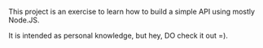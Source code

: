 This project is an exercise to learn how to build a simple API using mostly Node.JS.

It is intended as personal knowledge, but hey, DO check it out =).
